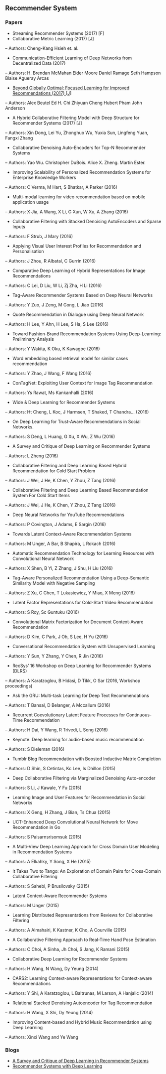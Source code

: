 ## Recommender System

### Papers

* Streaming Recommender Systems (2017) [F]
* Collaborative Metric Learning (2017) [J]

– Authors: Cheng-Kang Hsieh et. al.
* Communication-Efficient Learning of Deep Networks from Decentralized Data (2017)

– Authors: H. Brendan McMahan Eider Moore Daniel Ramage Seth Hampson Blaise Agueray Arcas
* [Beyond Globally Optimal: Focused Learning for Improved Recommendations (2017) [J]](http://alexbeutel.com/papers/www2017_focused_learning.pdf)

– Authors: Alex Beutel Ed H. Chi Zhiyuan Cheng Hubert Pham John Anderson
* A Hybrid Collaborative Filtering Model with Deep Structure for Recommender Systems (2017) [J]

– Authors: Xin Dong, Lei Yu, Zhonghuo Wu, Yuxia Sun, Lingfeng Yuan, Fangxi Zhang
* Collaborative Denoising Auto-Encoders for Top-N Recommender Systems

– Authors: Yao Wu. Christopher DuBois. Alice X. Zheng. Martin Ester.
* Improving Scalability of Personalized Recommendation Systems for Enterprise Knowledge Workers

– Authors: C Verma, M Hart, S Bhatkar, A Parker (2016)
* Multi-modal learning for video recommendation based on mobile application usage

– Authors: X Jia, A Wang, X Li, G Xun, W Xu, A Zhang (2016)
* Collaborative Filtering with Stacked Denoising AutoEncoders and Sparse Inputs

– Authors: F Strub, J Mary (2016)
* Applying Visual User Interest Profiles for Recommendation and Personalisation

– Authors: J Zhou, R Albatal, C Gurrin (2016)
* Comparative Deep Learning of Hybrid Representations for Image Recommendations

– Authors: C Lei, D Liu, W Li, Zj Zha, H Li (2016)
* Tag-Aware Recommender Systems Based on Deep Neural Networks

– Authors: Y Zuo, J Zeng, M Gong, L Jiao (2016)
* Quote Recommendation in Dialogue using Deep Neural Network

– Authors: H Lee, Y Ahn, H Lee, S Ha, S Lee (2016)
* Toward Fashion-Brand Recommendation Systems Using Deep-Learning: Preliminary Analysis

– Authors: Y Wakita, K Oku, K Kawagoe (2016)
* Word embedding based retrieval model for similar cases recommendation

– Authors: Y Zhao, J Wang, F Wang (2016)
* ConTagNet: Exploiting User Context for Image Tag Recommendation

– Authors: Ys Rawat, Ms Kankanhalli (2016)
* Wide & Deep Learning for Recommender Systems

– Authors: Ht Cheng, L Koc, J Harmsen, T Shaked, T Chandra… (2016)
* On Deep Learning for Trust-Aware Recommendations in Social Networks.

– Authors: S Deng, L Huang, G Xu, X Wu, Z Wu (2016)
* A Survey and Critique of Deep Learning on Recommender Systems

– Authors: L Zheng (2016)
* Collaborative Filtering and Deep Learning Based Hybrid Recommendation for Cold Start Problem

– Authors: J Wei, J He, K Chen, Y Zhou, Z Tang (2016)
* Collaborative Filtering and Deep Learning Based Recommendation System For Cold Start Items

– Authors: J Wei, J He, K Chen, Y Zhou, Z Tang (2016)
* Deep Neural Networks for YouTube Recommendations

– Authors: P Covington, J Adams, E Sargin (2016)
* Towards Latent Context-Aware Recommendation Systems

– Authors: M Unger, A Bar, B Shapira, L Rokach (2016)
* Automatic Recommendation Technology for Learning Resources with Convolutional Neural Network

– Authors: X Shen, B Yi, Z Zhang, J Shu, H Liu (2016)
* Tag-Aware Personalized Recommendation Using a Deep-Semantic Similarity Model with Negative Sampling

– Authors: Z Xu, C Chen, T Lukasiewicz, Y Miao, X Meng (2016)
* Latent Factor Representations for Cold-Start Video Recommendation

– Authors: S Roy, Sc Guntuku (2016)
* Convolutional Matrix Factorization for Document Context-Aware Recommendation

– Authors: D Kim, C Park, J Oh, S Lee, H Yu (2016)
* Conversational Recommendation System with Unsupervised Learning

– Authors: Y Sun, Y Zhang, Y Chen, R Jin (2016)
* RecSys’ 16 Workshop on Deep Learning for Recommender Systems (DLRS)

– Authors: A Karatzoglou, B Hidasi, D Tikk, O Sar (2016, Workshop proceedings)
* Ask the GRU: Multi-task Learning for Deep Text Recommendations

– Authors: T Bansal, D Belanger, A Mccallum (2016)
* Recurrent Coevolutionary Latent Feature Processes for Continuous-Time Recommendation

– Authors: H Dai, Y Wang, R Trivedi, L Song (2016)
* Keynote: Deep learning for audio-based music recommendation

– Authors: S Dieleman (2016)
* Tumblr Blog Recommendation with Boosted Inductive Matrix Completion

– Authors: D Shin, S Cetintas, Kc Lee, Is Dhillon (2015)
* Deep Collaborative Filtering via Marginalized Denoising Auto-encoder

– Authors: S Li, J Kawale, Y Fu (2015)
* Learning Image and User Features for Recommendation in Social Networks

– Authors: X Geng, H Zhang, J Bian, Ts Chua (2015)
* UCT-Enhanced Deep Convolutional Neural Network for Move Recommendation in Go

– Authors: S Paisarnsrisomsuk (2015)
* A Multi-View Deep Learning Approach for Cross Domain User Modeling in Recommendation Systems

– Authors: A Elkahky, Y Song, X He (2015)
* It Takes Two to Tango: An Exploration of Domain Pairs for Cross-Domain Collaborative Filtering

– Authors: S Sahebi, P Brusilovsky (2015)
* Latent Context-Aware Recommender Systems

– Authors: M Unger (2015)
* Learning Distributed Representations from Reviews for Collaborative Filtering

– Authors: A Almahairi, K Kastner, K Cho, A Courville (2015)
* A Collaborative Filtering Approach to Real-Time Hand Pose Estimation

– Authors: C Choi, A Sinha, Jh Choi, S Jang, K Ramani (2015)
* Collaborative Deep Learning for Recommender Systems

– Authors: H Wang, N Wang, Dy Yeung (2014)
* CARS2: Learning Context-aware Representations for Context-aware Recommendations

– Authors: Y Shi, A Karatzoglou, L Baltrunas, M Larson, A Hanjalic (2014)
* Relational Stacked Denoising Autoencoder for Tag Recommendation

– Authors: H Wang, X Shi, Dy Yeung (2014)
* Improving Content-based and Hybrid Music Recommendation using Deep Learning

– Authors: Xinxi Wang and Ye Wang

### Blogs

* [A Survey and Critique of Deep Learning in Recommender Systems](http://bdsc.lab.uic.edu/docs/survey-critique-deep.pdf)
* [Recommender Systems with Deep Learning](https://amundtveit.com/2016/11/20/recommender-systems-with-deep-learning/)
